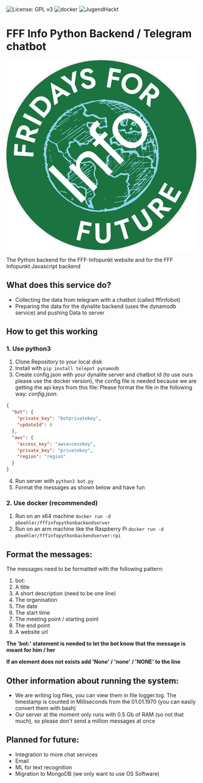  ![License: GPL v3](https://img.shields.io/badge/License-GPLv3-blue.svg) ![docker](https://img.shields.io/badge/Docker-We%20use%20Docker-blue) ![JugendHackt](https://jhbadge.com/?year=2019&evt=ffm)

# FFF Info Python Backend / Telegram chatbot
![logo](logo.png)

The Python backend for the FFF-Infopunkt website and for the FFF Infopunkt Javascript backend

## What does this service do?
* Collecting the data from telegram with a chatbot (called fffinfobot)
* Preparing the data for the dynalite backend (uses the dynamodb service) and pushing Data to server

## How to get this working
### 1. Use python3
1. Clone Repository to your local disk
2. Install with `pip install telepot pynamodb`
3. Create config.json with your dynalite server and chatbot id (to use ours please use the docker version), the config
file is needed because we are getting the api keys from this file:
Please format the file in the following way:
*config.json:*
``` json
{
  "bot": {
    "private_key": "botprivatekey",
    "updateId": 0
  },
  "aws": {
    "access_key": "awsaccesskey",
    "private_key": "privatekey",
    "region": "region"
  }
}
```
4. Run server with `python3 bot.py`
5. Format the messages as shown below and have fun

### 2. Use docker (recommended)
1. Run on an x64 machine `docker run -d pboehler/fffinfopythonbackendserver`
2. Run on an arm machine like the Raspberry Pi `docker run -d pboehler/fffinfopythonbackendserver:rpi`

## Format the messages:
The messages need to be formatted with the following pattern:
1. bot:
2. A title
3. A short description (need to be one line)
4. The organisation
5. The date
6. The start time
7. The meeting point / starting point
8. The end point
9. A website url

**The 'bot:' statement is needed to let the bot know that the message is meant for him / her**

**If an element does not exists add 'None' / 'none' / 'NONE' to the line**

## Other information about running the system:
* We are writing log files, you can view them in file logger.log. The timestamp is counted in Milliseconds from the 01.01.1970 (you can easily convert them with bash)
* Our server at the moment only runs with 0.5 Gb of RAM (so not that much), so please don't send a million messages at once

## Planned for future:
* Integration to more chat services
* Email
* ML for text recognition
* Migration to MongoDB (we only want to use OS Software)

